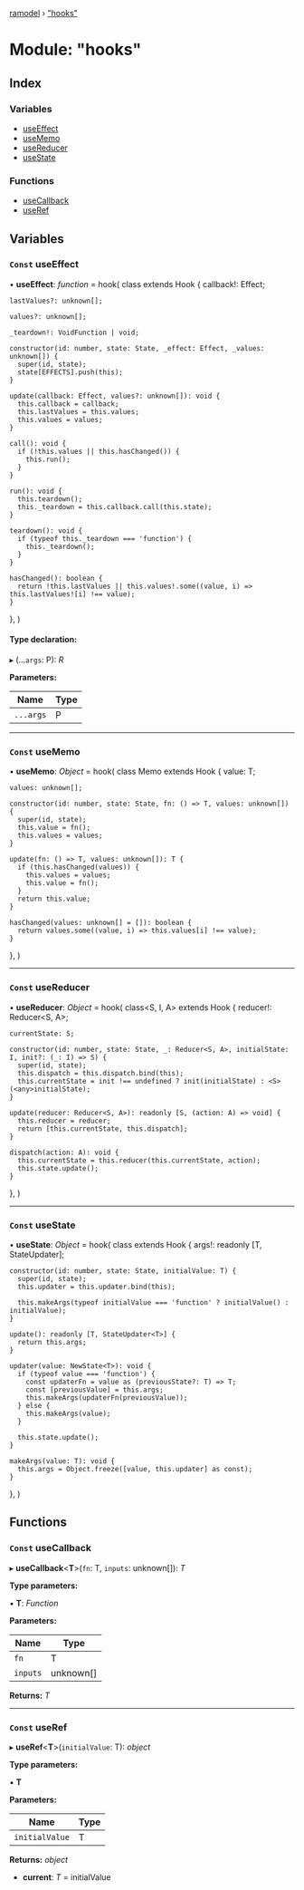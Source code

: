[ramodel](../README.md) › ["hooks"](_hooks_.md)

# Module: "hooks"

## Index

### Variables

* [useEffect](_hooks_.md#const-useeffect)
* [useMemo](_hooks_.md#const-usememo)
* [useReducer](_hooks_.md#const-usereducer)
* [useState](_hooks_.md#const-usestate)

### Functions

* [useCallback](_hooks_.md#const-usecallback)
* [useRef](_hooks_.md#const-useref)

## Variables

### `Const` useEffect

• **useEffect**: *function* = hook(
  class extends Hook {
    callback!: Effect;

    lastValues?: unknown[];

    values?: unknown[];

    _teardown!: VoidFunction | void;

    constructor(id: number, state: State, _effect: Effect, _values: unknown[]) {
      super(id, state);
      state[EFFECTS].push(this);
    }

    update(callback: Effect, values?: unknown[]): void {
      this.callback = callback;
      this.lastValues = this.values;
      this.values = values;
    }

    call(): void {
      if (!this.values || this.hasChanged()) {
        this.run();
      }
    }

    run(): void {
      this.teardown();
      this._teardown = this.callback.call(this.state);
    }

    teardown(): void {
      if (typeof this._teardown === 'function') {
        this._teardown();
      }
    }

    hasChanged(): boolean {
      return !this.lastValues || this.values!.some((value, i) => this.lastValues![i] !== value);
    }
  },
)

#### Type declaration:

▸ (...`args`: P): *R*

**Parameters:**

Name | Type |
------ | ------ |
`...args` | P |

___

### `Const` useMemo

• **useMemo**: *Object* = hook(
  class Memo<T> extends Hook {
    value: T;

    values: unknown[];

    constructor(id: number, state: State, fn: () => T, values: unknown[]) {
      super(id, state);
      this.value = fn();
      this.values = values;
    }

    update(fn: () => T, values: unknown[]): T {
      if (this.hasChanged(values)) {
        this.values = values;
        this.value = fn();
      }
      return this.value;
    }

    hasChanged(values: unknown[] = []): boolean {
      return values.some((value, i) => this.values[i] !== value);
    }
  },
)

___

### `Const` useReducer

• **useReducer**: *Object* = hook(
  class<S, I, A> extends Hook {
    reducer!: Reducer<S, A>;

    currentState: S;

    constructor(id: number, state: State, _: Reducer<S, A>, initialState: I, init?: (_: I) => S) {
      super(id, state);
      this.dispatch = this.dispatch.bind(this);
      this.currentState = init !== undefined ? init(initialState) : <S>(<any>initialState);
    }

    update(reducer: Reducer<S, A>): readonly [S, (action: A) => void] {
      this.reducer = reducer;
      return [this.currentState, this.dispatch];
    }

    dispatch(action: A): void {
      this.currentState = this.reducer(this.currentState, action);
      this.state.update();
    }
  },
)

___

### `Const` useState

• **useState**: *Object* = hook(
  class<T> extends Hook {
    args!: readonly [T, StateUpdater<T>];

    constructor(id: number, state: State, initialValue: T) {
      super(id, state);
      this.updater = this.updater.bind(this);

      this.makeArgs(typeof initialValue === 'function' ? initialValue() : initialValue);
    }

    update(): readonly [T, StateUpdater<T>] {
      return this.args;
    }

    updater(value: NewState<T>): void {
      if (typeof value === 'function') {
        const updaterFn = value as (previousState?: T) => T;
        const [previousValue] = this.args;
        this.makeArgs(updaterFn(previousValue));
      } else {
        this.makeArgs(value);
      }

      this.state.update();
    }

    makeArgs(value: T): void {
      this.args = Object.freeze([value, this.updater] as const);
    }
  },
)

## Functions

### `Const` useCallback

▸ **useCallback**<**T**>(`fn`: T, `inputs`: unknown[]): *T*

**Type parameters:**

▪ **T**: *Function*

**Parameters:**

Name | Type |
------ | ------ |
`fn` | T |
`inputs` | unknown[] |

**Returns:** *T*

___

### `Const` useRef

▸ **useRef**<**T**>(`initialValue`: T): *object*

**Type parameters:**

▪ **T**

**Parameters:**

Name | Type |
------ | ------ |
`initialValue` | T |

**Returns:** *object*

* **current**: *T* = initialValue
